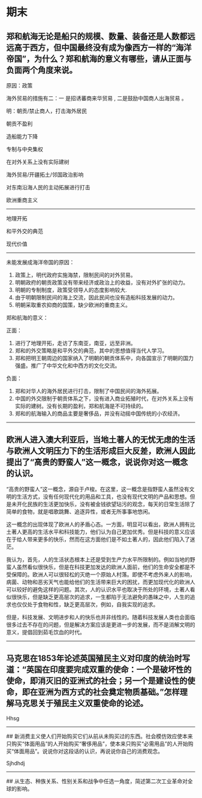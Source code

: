 # 期末

## 郑和航海无论是船只的规模、数量、装备还是人数都远远高于西方，但中国最终没有成为像西方一样的“海洋帝国”，为什么？郑和航海的意义有哪些，请从正面与负面两个角度来说。

原因：政策

海外贸易的措施有二：一 是招诱蕃商来华贸易 , 二是鼓励中国商人出海贸易 。

明：朝贡/禁止商人，打击海外居民

朝贡不盈利

造船能力下降

专制与中央集权

在对外关系上没有实际建树

海外贸易/开疆拓土/邻国政治影响

对东南沿海人民的主动拓展进行打击

欧洲重商主义

-------------------------

地理开拓

和平外交的典范

现代价值

-------------------------

未能发展成海洋帝国的原因：

1. 政策上，明代政府实施海禁，限制民间的对外贸易。
2. 明朝政府的朝贡政策没有带来经济或政治上的收益，没有对外扩张的动力。
3. 明朝的专制制度，政策受领导人的态度影响较大.
4. 由于明朝限制民间的海上交流，因此民间也没有造船科技发展的动力。
5. 明朝采取重农抑商的国策，缺少欧洲的重商主义。

郑和航海的意义：

正面：

1. 进行了地理开拓，走访了东南亚，南亚，远至非洲。
2. 郑和的外交策略是和平外交的典范，其中的思想值得当代人学习。
3. 郑和把明王朝周边的国家纳入了明朝的朝贡体系中，向各国宣示了明朝的国力强盛。推广了中华文化和中西方的文化交流。

负面：

1. 郑和对华人的海外居民进行打击，限制了中国民间的海外拓展。
2. 中国的外交限制于朝贡体系之下，没有进入商业拓殖时代，在对外关系上没有实际的建树。没有长期的盈利，郑和航海是不可持续的。
3. 郑和的航海输入的商品主要是奢侈品，并没有动摇中国传统的小农经济。

------------------------------

## 欧洲人进入澳大利亚后，当地土著人的无忧无虑的生活与欧洲人文明压力下的生活形成巨大反差，欧洲人因此提出了“高贵的野蛮人”这一概念，说说你对这一概念的认识。

“高贵的野蛮人”这一概念，源自于卢梭。在这里，这一概念是指野蛮人虽然没有文明的生活方式，没有任何现代化的用品和工具，也没有现代文明的产品和思想。但是未开化民族的生活更加快乐，没有被金钱欲望玷污的观念，每天的日常生活除了简单的食物，就是唱歌跳舞、追逐异性，或者无所事事地悠闲。

这一概念的出现体现了欧洲人的矛盾心态。一方面，明显可以看出，欧洲人拥有比土著人更高的生活水平和科技能力，他们认为自己更加优秀。但是科技的意义应该在于给人带来更多的快乐，然而在这方面他们是不如土著人的，因此他们陷入了迷茫。

我认为，首先，人的生活状态根本上还是受到生产力水平所限制的。例如当地的野蛮人虽然看似很快乐，但是在科技更加发达的欧洲人面前，他们的生命安全都是不受保障的。欧洲人可以很轻松的灭绝一个原始人村落。即使不考虑外来人的影响，病菌、动物和恶劣天气也能给他们的生活带来巨大的困扰，而更加现代化的欧洲人可以较好的避免这样的问题。其次，人的认识水平也取决于所处的环境，土著人看似很快乐，但是缺乏更高层次的追求，一生都陷于无法避免的愚昧之中，人生的追求也仅仅处于食物和性，缺乏更高层次，例如，自我实现的追求。

但是，科技发展、文明进步和人的快乐也并非线性的。随着科技发展人类也会面临很多过去不存在的问题，但是解决方案应该是更进一步的发展，而不是消解文明的意义，提倡回到茹毛饮血的时代。

------------------------------------------------

## 马克思在1853年论述英国殖民主义对印度的统治时写道：“英国在印度要完成双重的使命：一个是破坏性的使命，即消灭旧的亚洲式的社会；另一个是建设性的使命，即在亚洲为西方式的社会奠定物质基础。”怎样理解马克思关于殖民主义双重使命的论述。

Hhsg

--------------------------------------------

## 新消费主义使人们开始购买它们从前从未购买过的东西。社会模仿效应使本来只购买“体面用品”的人开始购买“奢侈用品”，使本来只购买“必需用品”的人开始购买“体面用品”。说说你对这段话的认识，再说说你自己的消费观念。

Sjhdhdj

---------------------------------------------------------------------

## 从生态、种族关系、性别关系和战争中任选一角度，简述第二次工业革命对全球的影响。  

